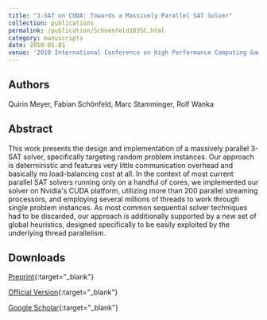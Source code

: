 ```yaml
---
title: "3-SAT on CUDA: Towards a Massively Parallel SAT Solver"
collection: publications
permalink: /publication/Schoenfeld103SC.html
category: manuscripts
date: 2010-01-01
venue: '2010 International Conference on High Performance Computing &amp; Simulation'
---
```

## Authors
Quirin Meyer, Fabian Schönfeld, Marc Stamminger, Rolf Wanka
## Abstract
This work presents the design and implementation of a massively parallel 3-SAT solver, specifically targeting random problem instances. Our approach is deterministic and features very little communication overhead and basically no load-balancing cost at all. In the context of most current parallel SAT solvers running only on a handful of cores, we implemented our solver on Nvidia's CUDA platform, utilizing more than 200 parallel streaming processors, and employing several millions of threads to work through single problem instances. As most common sequential solver techniques had to be discarded, our approach is additionally supported by a new set of global heuristics, designed specifically to be easily exploited by the underlying thread parallelism.
## Downloads

[Preprint](../files/Schoenfeld103SC.pdf){:target="_blank"}

[Official Version](https://ieeexplore.ieee.org/document/5547116){:target="_blank"}

[Google Scholar](https://scholar.google.com/scholar?q=3+SAT+on+CUDA:+Towards+a+Massively+Parallel+SAT+Solver){:target="_blank"}